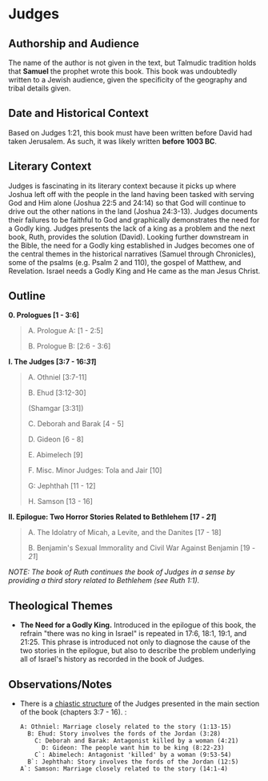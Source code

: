 # Judges

## Authorship and Audience
The name of the author is not given in the text, but Talmudic tradition holds that **Samuel** the prophet wrote this book. This book was undoubtedly written to a Jewish audience, given the specificity of the geography and tribal details given.

## Date and Historical Context
Based on Judges 1:21, this book must have been written before David had taken Jerusalem. As such, it was likely written **before 1003 BC**.

## Literary Context
Judges is fascinating in its literary context because it picks up where Joshua left off with the people in the land having been tasked with serving God and Him alone (Joshua 22:5 and 24:14) so that God will continue to drive out the other nations in the land (Joshua 24:3-13). Judges documents their failures to be faithful to God and graphically demonstrates the need for a Godly king. Judges presents the lack of a king as a problem and the next book, Ruth, provides the solution (David). Looking further downstream in the Bible, the need for a Godly king established in Judges becomes one of the central themes in the historical narratives (Samuel through Chronicles), some of the psalms (e.g. Psalm 2 and 110), the gospel of Matthew, and Revelation. Israel needs a Godly King and He came as the man Jesus Christ.

## Outline

**0. Prologues [1 - 3:6]**

  > A. Prologue A:  [1 - 2:5]
  > 
  > B. Prologue B:  [2:6 - 3:6]

**I. The Judges [3:7 - 16:*31*]**

  > A. Othniel [3:7-11]
  > 
  > B. Ehud [3:12-30]
  > 
  > (Shamgar [3:31])
  > 
  > C. Deborah and Barak [4 - 5]
  > 
  > D. Gideon [6 - 8]
  > 
  > E. Abimelech [9]
  > 
  > F. Misc. Minor Judges: Tola and Jair [10]
  > 
  > G: Jephthah [11 - 12]
  > 
  > H. Samson [13 - 16]

**II. Epilogue: Two Horror Stories Related to Bethlehem [17 - *21*]**

  > A. The Idolatry of Micah, a Levite, and the Danites  [17 - 18]
  > 
  > B. Benjamin's Sexual Immorality and Civil War Against Benjamin [19 - *21*]

*NOTE: The book of Ruth continues the book of Judges in a sense by providing a third story related to Bethlehem (see Ruth 1:1).*

## Theological Themes
- **The Need for a Godly King.** Introduced in the epilogue of this book, the refrain "there was no king in Israel" is repeated in 17:6, 18:1, 19:1, and 21:25. This phrase is introduced not only to diagnose the cause of the two stories in the epilogue, but also to describe the problem underlying all of Israel's history as recorded in the book of Judges.

## Observations/Notes
- There is a [chiastic structure](https://en.wikipedia.org/wiki/Chiastic_structure) of the Judges presented in the main section of the book (chapters 3:7 - 16). :

    ```
    A: Othniel: Marriage closely related to the story (1:13-15)
      B: Ehud: Story involves the fords of the Jordan (3:28)
        C: Deborah and Barak: Antagonist killed by a woman (4:21)
          D: Gideon: The people want him to be king (8:22-23)
        C`: Abimelech: Antagonist 'killed' by a woman (9:53-54)
      B`: Jephthah: Story involves the fords of the Jordan (12:5)
    A`: Samson: Marriage closely related to the story (14:1-4)
    ```
